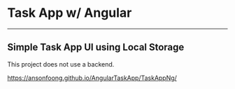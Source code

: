 # Task App w/ Angular
--------
## Simple Task App UI using Local Storage

This project does not use a backend.

https://ansonfoong.github.io/AngularTaskApp/TaskAppNg/
